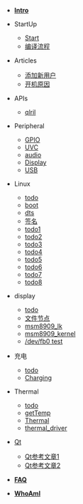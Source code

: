 - [**Intro**](/)

* StartUp

  - [Start](OverView/QuickStart.md)
  - [编译流程](OverView/BitbakeFlow.md)

* Articles

  - [添加新用户](articles/Yocto_add_users.md)
  - [开机原因](Qualcomm/boot_reason.md)

* APIs
	
  - [qlril](APIs/QLRIL.md)

* Peripheral

  - [GPIO](peripheral/gpio_01.md)
  - [UVC](peripheral/uvc.md)
  - [audio](audio/Audio_on_Ubuntu.md)
  - [Display](peripheral/DSI-MIPI.md)
  - [USB](peripheral/USB/USB_bus.md)

* Linux

  - [todo](Linux/todo.md)
  - [boot](Linux/boot.md)
  - [dts](Linux/devicetree/device_tree.md)
  - [签名](Linux/module_sign.md)
  - [todo1](Linux/task-todo-01.md)
  - [todo2](Linux/task-todo-02.md)
  - [todo3](Linux/task-todo-03.md)
  - [todo4](Linux/task-todo-04.md)
  - [todo5](Linux/task-todo-05.md)
  - [todo6](Linux/task-todo-06.md)
  - [todo7](Linux/task-todo-07.md)
  - [todo8](Linux/task-todo-08.md)


* display

  - [todo](display/todo.md)
  - [文件节点](display/sdm660.md)
  - [msm8909_lk](display/msm8909_lk.md)
  - [msm8909_kernel](display/msm8909_kernel.md)
  - [/dev/fb0 test](display/userspace_program.md)

* 充电
  - [todo](Charging/todo.md)
  - [Charging](Charging/pm8909_linear_charger.md)

* Thermal

  - [todo](thermal_ongoing/todo.md)
  - [getTemp](thermal_ongoing/getTemp.md)
  - [Thermal](thermal_ongoing/Thermal.md)
  - [thermal_driver](thermal_ongoing/thermal_driver_k1.md)

* [Qt](Qt/Qt.md)
  
  - [Qt参考文章1](Qt/Qt5_porting-reference-1.md)
  - [Qt参考文章2](Qt/Qt5_porting-reference-2.md)

* [**FAQ**](FAQ.md)

* [**WhoAmI**](about.md)
